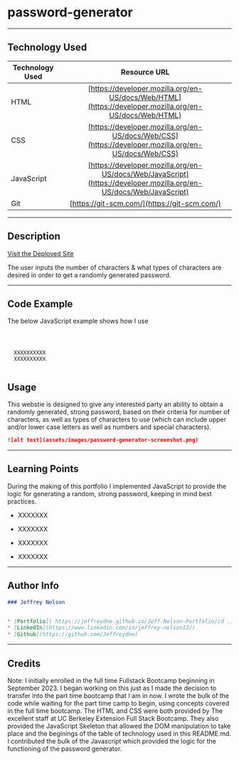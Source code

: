 # password-generator

---

## Technology Used 

| Technology Used         | Resource URL           | 
| ------------- |:-------------:| 
| HTML    | [https://developer.mozilla.org/en-US/docs/Web/HTML](https://developer.mozilla.org/en-US/docs/Web/HTML) | 
| CSS     | [https://developer.mozilla.org/en-US/docs/Web/CSS](https://developer.mozilla.org/en-US/docs/Web/CSS)      |
| JavaScript     | [https://developer.mozilla.org/en-US/docs/Web/JavaScript](https://developer.mozilla.org/en-US/docs/Web/JavaScript)      |   
| Git | [https://git-scm.com/](https://git-scm.com/)     |    

---

## Description

[Visit the Deployed Site](https://jeffreydne.github.io/Jeff-Nelson-password-generator)

The user inputs the number of characters &amp; what types of characters are desired in order to get a randomly generated password.


---

## Code Example

The below JavaScript example shows how I use 

```JS
   
 
```
```JS
  XXXXXXXXXX
  XXXXXXXXXX
  
```
## Usage

This webstie is designed to give any interested party an ability to obtain a randomly generated, strong password, based on their criteria for number of characters, as well as types of characters to use (which can include upper and/or lower case letters as well as numbers and special characters). 

```md
![alt text](assets/images/password-generator-screenshot.png)
```
---

## Learning Points

During the making of this portfolio I implemented JavaScript to provide the logic for generating a random, strong password, keeping in mind best practices. 

* XXXXXXX

* XXXXXXX

*  XXXXXXX 

*  XXXXXXX
---

## Author Info

```md
### Jeffrey Nelson


* [Portfolio]( https://jeffreydne.github.io/Jeff-Nelson-Portfolio/cd .)
* [LinkedIn](https://www.linkedin.com/in/jeffrey-nelson13/)
* [Github](https://github.com/Jeffreydne)
```

---
## Credits

Note: I initially enrolled in the full time Fullstack Bootcamp beginning in September 2023. I began working on this just as I made the decision to transfer into the part time bootcamp that I am in now. I wrote the bulk of the code while waiting for the part time camp to begin, using concepts covered in the full time bootcamp. The HTML and CSS were both provided by The excellent staff at UC Berkeley Extension Full Stack Bootcamp. They also provided the JavaScript Skeleton that allowed the DOM manipulation to take place and the beginings of the table of technology used in this README.md. I contributed the bulk of the Javascript which provided the logic for the functioning of the password generator.

